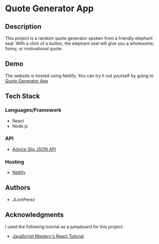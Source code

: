 # Quote Generator App

## Description

This project is a random quote generator spoken from a friendly elephant seal. With a click of a button, the elephant seal will give you a wholesome, funny, or motivational quote.

## Demo
The website is hosted using Netlify. You can try it out yourself by going to [Quote Generator App](https://stirring-pudding-2d0d32.netlify.app/)

## Tech Stack

### Languages/Framework
* React
* Node.js

### API
* [Advice Slip JSON API](https://api.adviceslip.com/)

### Hosting
* [Netlify](https://www.netlify.com/)

## Authors
* JLionPerez

## Acknowledgments

I used the following tutorial as a jumpboard for this project:
* [JavaScript Mastery's React Tutorial](https://youtu.be/o5CdCETh8cQ?si=IY-dEBVjlMyYH0Lk)
